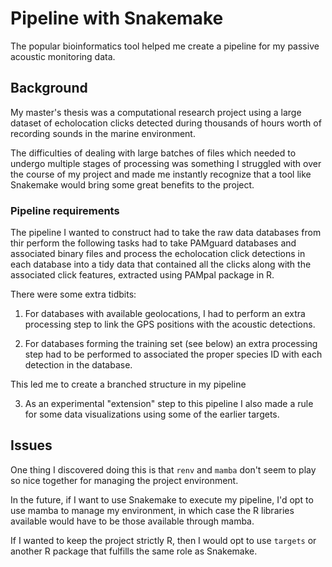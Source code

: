 # Pipeline with Snakemake

The popular bioinformatics tool helped me create a pipeline for my passive acoustic monitoring data.

## Background

My master's thesis was a computational research project using a large dataset of echolocation clicks detected during thousands of hours worth of recording sounds in the marine environment.

The difficulties of dealing with large batches of files which needed to undergo multiple stages of processing was something I struggled with over the course of my project and made me instantly recognize that a tool like Snakemake would bring some great benefits to the project.

### Pipeline requirements

The pipeline I wanted to construct had to take the raw data databases from thir perform the following tasks had to take PAMguard databases and associated binary files and process the echolocation click detections in each database into a tidy data that contained all the clicks along with the associated click features, extracted using PAMpal package in R.

There were some extra tidbits:

1)  For databases with available geolocations, I had to perform an extra processing step to link the GPS positions with the acoustic detections.

2)  For databases forming the training set (see below) an extra processing step had to be performed to associated the proper species ID with each detection in the database.

This led me to create a branched structure in my pipeline

3)  As an experimental "extension" step to this pipeline I also made a rule for some data visualizations using some of the earlier targets.

## Issues

One thing I discovered doing this is that `renv` and `mamba` don't seem to play so nice together for managing the project environment.

In the future, if I want to use Snakemake to execute my pipeline, I'd opt to use mamba to manage my environment, in which case the R libraries available would have to be those available through mamba.

If I wanted to keep the project strictly R, then I would opt to use `targets` or another R package that fulfills the same role as Snakemake.